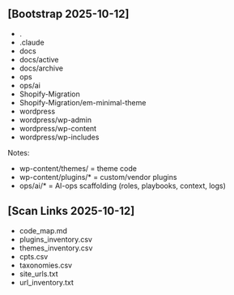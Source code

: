 ## [Bootstrap 2025-10-12]
- .
- .claude
- docs
- docs/active
- docs/archive
- ops
- ops/ai
- Shopify-Migration
- Shopify-Migration/em-minimal-theme
- wordpress
- wordpress/wp-admin
- wordpress/wp-content
- wordpress/wp-includes

Notes:
- wp-content/themes/<project> = theme code
- wp-content/plugins/* = custom/vendor plugins
- ops/ai/* = AI-ops scaffolding (roles, playbooks, context, logs)

## [Scan Links 2025-10-12]
- code_map.md
- plugins_inventory.csv
- themes_inventory.csv
- cpts.csv
- taxonomies.csv
- site_urls.txt
- url_inventory.txt
